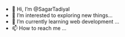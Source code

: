 - 👋 Hi, I’m @SagarTadiyal
- 👀 I’m interested to exploring new things...
- 🌱 I’m currently learning web development ...
- 📫 How to reach me ...


<!---
SagarTadiyal/SagarTadiyal is a ✨ special ✨ repository because its `README.md` (this file) appears on your GitHub profile.
You can click the Preview link to take a look at your changes.
--->
